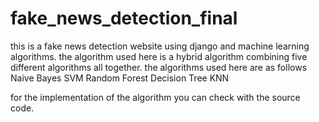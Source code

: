 # fake_news_detection_final
this is a fake news detection website using django and machine learning algorithms. the algorithm used here is a hybrid algorithm combining five different algorithms all together.
the algorithms used here are as follows
Naive Bayes
SVM
Random Forest
Decision Tree
KNN


for the implementation of the algorithm you can check with the source code.
